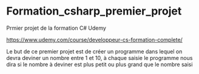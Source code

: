 # Formation_csharp_premier_projet

Prmier projet de la formation C# Udemy

https://www.udemy.com/course/developpeur-cs-formation-complete/

Le but de ce premier projet est de créer un programme dans lequel on devra deviner un nombre entre 1 et 10, à chaque saisie le programme nous dira si le nombre à deviner est plus petit ou plus grand que le nombre saisi
